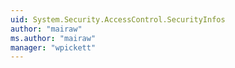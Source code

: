 ```yaml
---
uid: System.Security.AccessControl.SecurityInfos
author: "mairaw"
ms.author: "mairaw"
manager: "wpickett"
---
```


